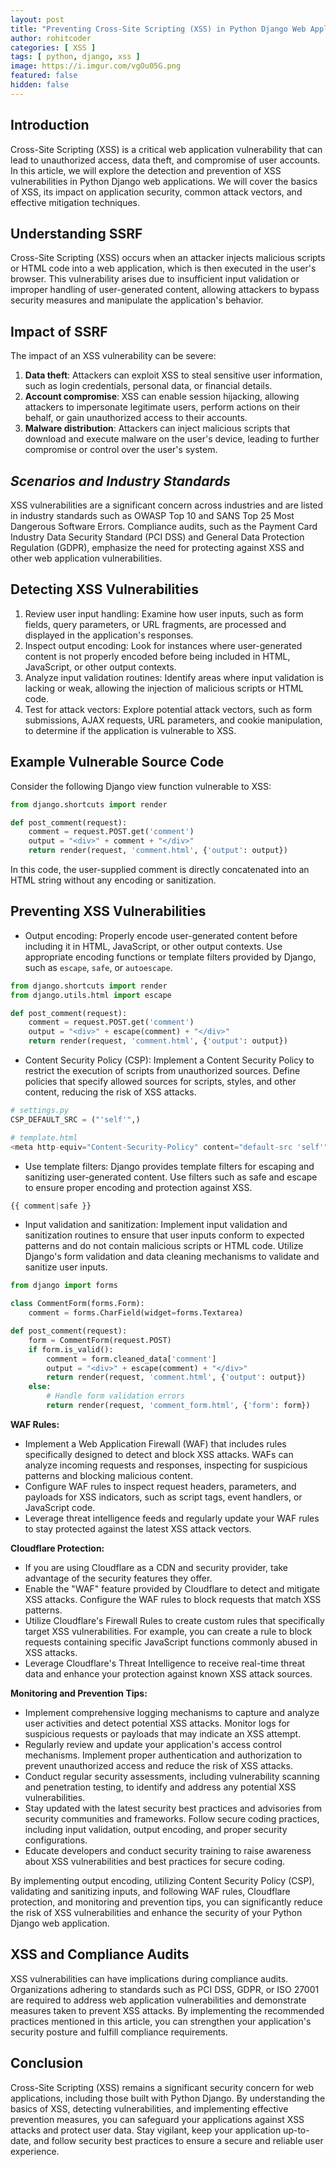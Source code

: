 ```yaml
---
layout: post
title: "Preventing Cross-Site Scripting (XSS) in Python Django Web Applications"
author: rohitcoder
categories: [ XSS ]
tags: [ python, django, xss ]
image: https://i.imgur.com/vgOu05G.png
featured: false
hidden: false
---
```


**Introduction**
-----------------
Cross-Site Scripting (XSS) is a critical web application vulnerability that can lead to unauthorized access, data theft, and compromise of user accounts. In this article, we will explore the detection and prevention of XSS vulnerabilities in Python Django web applications. We will cover the basics of XSS, its impact on application security, common attack vectors, and effective mitigation techniques.

**Understanding SSRF**
-----------------------
Cross-Site Scripting (XSS) occurs when an attacker injects malicious scripts or HTML code into a web application, which is then executed in the user's browser. This vulnerability arises due to insufficient input validation or improper handling of user-generated content, allowing attackers to bypass security measures and manipulate the application's behavior.

**Impact of SSRF**
-------------------
The impact of an XSS vulnerability can be severe:

1. **Data theft**: Attackers can exploit XSS to steal sensitive user information, such as login credentials, personal data, or financial details.
2. **Account compromise**: XSS can enable session hijacking, allowing attackers to impersonate legitimate users, perform actions on their behalf, or gain unauthorized access to their accounts.
3. **Malware distribution**: Attackers can inject malicious scripts that download and execute malware on the user's device, leading to further compromise or control over the user's system.

**_Scenarios and Industry Standards_**
---------------------------------------
XSS vulnerabilities are a significant concern across industries and are listed in industry standards such as OWASP Top 10 and SANS Top 25 Most Dangerous Software Errors. Compliance audits, such as the Payment Card Industry Data Security Standard (PCI DSS) and General Data Protection Regulation (GDPR), emphasize the need for protecting against XSS and other web application vulnerabilities.

**Detecting XSS Vulnerabilities**
-----------------------------------
1. Review user input handling: Examine how user inputs, such as form fields, query parameters, or URL fragments, are processed and displayed in the application's responses.
2. Inspect output encoding: Look for instances where user-generated content is not properly encoded before being included in HTML, JavaScript, or other output contexts.
3. Analyze input validation routines: Identify areas where input validation is lacking or weak, allowing the injection of malicious scripts or HTML code.
4. Test for attack vectors: Explore potential attack vectors, such as form submissions, AJAX requests, URL parameters, and cookie manipulation, to determine if the application is vulnerable to XSS.

**Example Vulnerable Source Code**
-----------------------------------
Consider the following Django view function vulnerable to XSS:

```python
from django.shortcuts import render

def post_comment(request):
    comment = request.POST.get('comment')
    output = "<div>" + comment + "</div>"
    return render(request, 'comment.html', {'output': output})
```

In this code, the user-supplied comment is directly concatenated into an HTML string without any encoding or sanitization.

**Preventing XSS Vulnerabilities**
------------------------------------
- Output encoding: Properly encode user-generated content before including it in HTML, JavaScript, or other output contexts. Use appropriate encoding functions or template filters provided by Django, such as ``escape``, ``safe``, or ``autoescape``.

```python
from django.shortcuts import render
from django.utils.html import escape

def post_comment(request):
    comment = request.POST.get('comment')
    output = "<div>" + escape(comment) + "</div>"
    return render(request, 'comment.html', {'output': output})
```
- Content Security Policy (CSP): Implement a Content Security Policy to restrict the execution of scripts from unauthorized sources. Define policies that specify allowed sources for scripts, styles, and other content, reducing the risk of XSS attacks.

```python
# settings.py
CSP_DEFAULT_SRC = ("'self'",)

# template.html
<meta http-equiv="Content-Security-Policy" content="default-src 'self'">
```
- Use template filters: Django provides template filters for escaping and sanitizing user-generated content. Use filters such as safe and escape to ensure proper encoding and protection against XSS.

```python
{{ comment|safe }}
```
- Input validation and sanitization: Implement input validation and sanitization routines to ensure that user inputs conform to expected patterns and do not contain malicious scripts or HTML code. Utilize Django's form validation and data cleaning mechanisms to validate and sanitize user inputs.

```python
from django import forms

class CommentForm(forms.Form):
    comment = forms.CharField(widget=forms.Textarea)

def post_comment(request):
    form = CommentForm(request.POST)
    if form.is_valid():
        comment = form.cleaned_data['comment']
        output = "<div>" + escape(comment) + "</div>"
        return render(request, 'comment.html', {'output': output})
    else:
        # Handle form validation errors
        return render(request, 'comment_form.html', {'form': form})
```

**WAF Rules:**
- Implement a Web Application Firewall (WAF) that includes rules specifically designed to detect and block XSS attacks. WAFs can analyze incoming requests and responses, inspecting for suspicious patterns and blocking malicious content.
- Configure WAF rules to inspect request headers, parameters, and payloads for XSS indicators, such as script tags, event handlers, or JavaScript code.
- Leverage threat intelligence feeds and regularly update your WAF rules to stay protected against the latest XSS attack vectors.

**Cloudflare Protection:**
- If you are using Cloudflare as a CDN and security provider, take advantage of the security features they offer.
- Enable the "WAF" feature provided by Cloudflare to detect and mitigate XSS attacks. Configure the WAF rules to block requests that match XSS patterns.
- Utilize Cloudflare's Firewall Rules to create custom rules that specifically target XSS vulnerabilities. For example, you can create a rule to block requests containing specific JavaScript functions commonly abused in XSS attacks.
- Leverage Cloudflare's Threat Intelligence to receive real-time threat data and enhance your protection against known XSS attack sources.

**Monitoring and Prevention Tips:**
- Implement comprehensive logging mechanisms to capture and analyze user activities and detect potential XSS attacks. Monitor logs for suspicious requests or payloads that may indicate an XSS attempt.
- Regularly review and update your application's access control mechanisms. Implement proper authentication and authorization to prevent unauthorized access and reduce the risk of XSS attacks.
- Conduct regular security assessments, including vulnerability scanning and penetration testing, to identify and address any potential XSS vulnerabilities.
- Stay updated with the latest security best practices and advisories from security communities and frameworks. Follow secure coding practices, including input validation, output encoding, and proper security configurations.
- Educate developers and conduct security training to raise awareness about XSS vulnerabilities and best practices for secure coding.

By implementing output encoding, utilizing Content Security Policy (CSP), validating and sanitizing inputs, and following WAF rules, Cloudflare protection, and monitoring and prevention tips, you can significantly reduce the risk of XSS vulnerabilities and enhance the security of your Python Django web application.

**XSS and Compliance Audits**
-------------------------------
XSS vulnerabilities can have implications during compliance audits. Organizations adhering to standards such as PCI DSS, GDPR, or ISO 27001 are required to address web application vulnerabilities and demonstrate measures taken to prevent XSS attacks. By implementing the recommended practices mentioned in this article, you can strengthen your application's security posture and fulfill compliance requirements.

**Conclusion**
---------------
Cross-Site Scripting (XSS) remains a significant security concern for web applications, including those built with Python Django. By understanding the basics of XSS, detecting vulnerabilities, and implementing effective prevention measures, you can safeguard your applications against XSS attacks and protect user data. Stay vigilant, keep your application up-to-date, and follow security best practices to ensure a secure and reliable user experience.